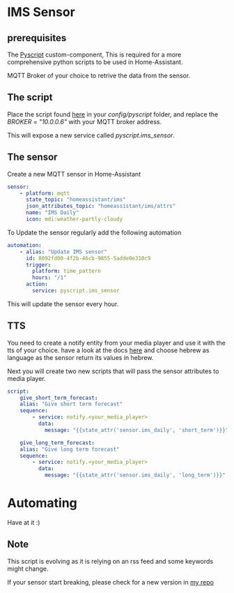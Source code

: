 # IMS Sensor

## prerequisites

The [Pyscript](https://github.com/custom-components/pyscript) custom-component, This is required for a more comprehensive python scripts to be used in Home-Assistant.

MQTT Broker of your choice to retrive the data from the sensor.

## The script

Place the script found [here](https://github.com/yuvalabou/HomeAssistant-Config/blob/master/homeassistant/config/pyscript/ims2mqtt.py) in your _config/pyscript_ folder, and replace the _BROKER = "10.0.0.6"_ with your MQTT broker address.

This will expose a new service called _pyscript.ims_sensor_.

## The sensor

Create a new MQTT sensor in Home-Assistant

```yaml
sensor:
    - platform: mqtt
      state_topic: "homeassistant/ims"
      json_attributes_topic: "homeassistant/ims/attrs"
      name: "IMS Daily"
      icon: mdi:weather-partly-cloudy
```

To Update the sensor regularly add the following automation

```yaml
automation:
    - alias: "Update IMS sensor"
      id: 8092fd00-4f2b-46cb-9855-5adde0e310c9
      trigger:
        platform: time_pattern
        hours: "/1"
      action:
        service: pyscript.ims_sensor
```
This will update the sensor every hour.

## TTS

You need to create a notify entity from your media player and use it with the tts of your choice.
have a look at the docs [here](https://www.home-assistant.io/integrations/notify.tts/) and choose hebrew as language as the sensor return its values in hebrew.

Next you will create two new scripts that will pass the sensor attributes to media player.

```yaml
script:
    give_short_term_forecast:
    alias: "Give short term forecast"
    sequence:
        - service: notify.<your_media_player>
          data:
            message: "{{state_attr('sensor.ims_daily', 'short_term')}}"

    give_long_term_forecast:
    alias: "Give long term forecast"
    sequence:
        - service: notify.<your_media_player>
          data:
            message: "{{state_attr('sensor.ims_daily', 'long_term')}}"
```

# Automating

Have at it :)

## Note

This script is evolving as it is relying on an rss feed and some keywords might change.

If your sensor start breaking, please check for a new version in [my repo](https://github.com/yuvalabou/HomeAssistant-Config/blob/master/homeassistant/config/pyscript/ims2mqtt.py)
